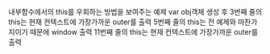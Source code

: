 내부함수에서의 this를 우회하는 방법을 보여주는 예제
var obj객체 생성 후 
3번째 줄의 this는 현재 컨텍스트에 가장가까운 outer를 출력
5번째 줄의 this는 전 예제와 마찬가지이기 때문에 window 출력
11번째 줄의 this는 현재 컨텍스트에 가장가까운 outer를 출력
